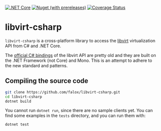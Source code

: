 [![.NET Core](https://github.com/falox/libvirt-csharp/workflows/.NET%20Core/badge.svg?branch=main)](https://github.com/falox/libvirt-csharp/actions?query=workflow%3A%22.NET+Core%22)
[![Nuget (with prereleases)](https://img.shields.io/nuget/vpre/libvirt-csharp)](https://www.nuget.org/packages/libvirt-csharp)
[![Coverage Status](https://coveralls.io/repos/github/falox/libvirt-csharp/badge.svg?branch=main)](https://coveralls.io/github/falox/libvirt-csharp?branch=main)

# libvirt-csharp

`libvirt-csharp` is a cross-platform library to access the [libvirt](https://libvirt.org/) virtualization API from C# and .NET Core.

The [official C# bindings](https://libvirt.org/csharp.html) of the libvirt API are pretty old and they are built on the .NET Framework (not Core) and Mono. This is an attempt to adhere to the new standard and patterns.

## Compiling the source code

```bash
git clone https://github.com/falox/libvirt-csharp.git
cd libvirt-csharp
dotnet build
```

You cannot run `dotnet run`, since there are no sample clients yet. You can find some examples in the `tests` directory, and you can run them with:

```bash
dotnet test
```
